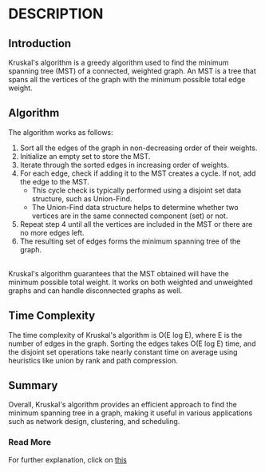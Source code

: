 # DESCRIPTION

## Introduction ##
Kruskal's algorithm is a greedy algorithm used to find the minimum spanning tree (MST) of a connected, weighted graph. An MST is a tree that spans all the vertices of the graph with the minimum possible total edge weight. </br>

## Algorithm ##
The algorithm works as follows:

1. Sort all the edges of the graph in non-decreasing order of their weights.
2. Initialize an empty set to store the MST.
3. Iterate through the sorted edges in increasing order of weights.
4. For each edge, check if adding it to the MST creates a cycle. If not, add the edge to the MST.
    - This cycle check is typically performed using a disjoint set data structure, such as Union-Find.
    - The Union-Find data structure helps to determine whether two vertices are in the same connected component (set) or not.
5. Repeat step 4 until all the vertices are included in the MST or there are no more edges left.
6. The resulting set of edges forms the minimum spanning tree of the graph.

</br>
Kruskal's algorithm guarantees that the MST obtained will have the minimum possible total weight. It works on both weighted and unweighted graphs and can handle disconnected graphs as well.
</br>

## Time Complexity ##
The time complexity of Kruskal's algorithm is O(E log E), where E is the number of edges in the graph. Sorting the edges takes O(E log E) time, and the disjoint set operations take nearly constant time on average using heuristics like union by rank and path compression.

## Summary ##
Overall, Kruskal's algorithm provides an efficient approach to find the minimum spanning tree in a graph, making it useful in various applications such as network design, clustering, and scheduling.

### Read More ###
For further explanation, click on [this](https://docs.google.com/document/d/12n9dBXBuOVubDQPRqd-jFxwX-ysVpSQKPoMmCeSDW0Y/edit?usp=sharing)





